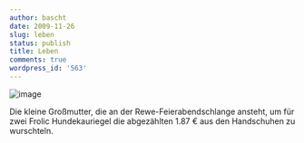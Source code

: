 ```yaml
---
author: bascht
date: 2009-11-26
slug: leben
status: publish
title: Leben
comments: true
wordpress_id: '563'
---
```


![image](https://img.bascht.com/uploads/big/cc9d5618920da109984e13b39625dead.jpg)


Die kleine Großmutter, die an der Rewe-Feierabendschlange ansteht,
um für zwei Frolic Hundekauriegel die abgezählten 1.87 € aus den
Handschuhen zu wurschteln.
